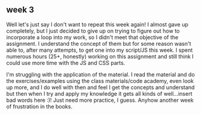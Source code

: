 ## week 3

Well let's just say I don't want to repeat this week again! I almost gave up completely, but I just decided to give up on trying to figure out how to incorporate a loop into my work, so I didn't meet that objective of the assignment. I understand the concept of them but for some reason wasn't able to, after many attempts, to get one into my script/JS this week. I spent numerous hours (25+, honestly) working on this assignment and still think I could use more time with the JS and CSS parts. 

I'm struggling with the application of the material. I read the material and do the exercises/examples using the class materials/code academy, even look up more, and I do well with then and feel I get the concepts and understand but then when I try and apply my knowledge it gets all kinds of well...insert bad words here :)! Just need more practice, I guess. Anyhow another week of frustration in the books. 